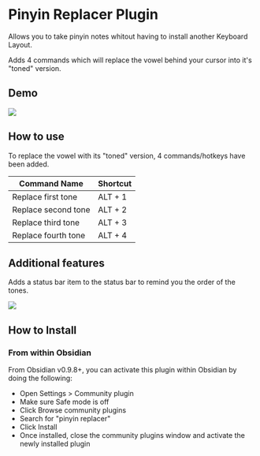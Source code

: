 # Pinyin Replacer Plugin

Allows you to take pinyin notes whitout having to install another Keyboard
Layout.

Adds 4 commands which will replace the vowel behind your cursor into it's "toned" version.

## Demo

![](https://github.com/LarrySAL/pinyin-replacer/resources/show_replacement.gif)

## How to use

To replace the vowel with its "toned" version, 4 commands/hotkeys have been added.

| Command Name        | Shortcut |
| ------------------- | -------- |
| Replace first tone  | ALT + 1  |
| Replace second tone | ALT + 2  |
| Replace third tone  | ALT + 3  |
| Replace fourth tone | ALT + 4  |

## Additional features

Adds a status bar item to the status bar to remind you the order of the tones.

![](https://github.com/LarrySAL/pinyin-replacer/resources/Status_bar_item.PNG)

## How to Install
### From within Obsidian

From Obsidian v0.9.8+, you can activate this plugin within Obsidian by doing the following:

- Open Settings > Community plugin
- Make sure Safe mode is off
- Click Browse community plugins
- Search for "pinyin replacer"
- Click Install
- Once installed, close the community plugins window and activate the newly installed plugin
